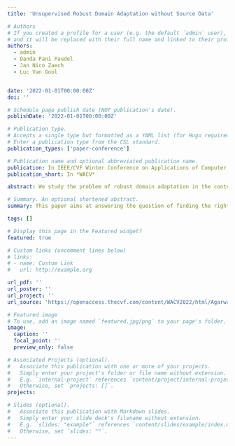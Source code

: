 ```yaml
---
title: 'Unsupervised Robust Domain Adaptation without Source Data'

# Authors
# If you created a profile for a user (e.g. the default `admin` user), write the username (folder name) here
# and it will be replaced with their full name and linked to their profile.
authors:
  - admin
  - Danda Pani Paudel
  - Jan Nico Zaech
  - Luc Van Gool


date: '2022-01-01T00:00:00Z'
doi: ''

# Schedule page publish date (NOT publication's date).
publishDate: '2022-01-01T00:00:00Z'

# Publication type.
# Accepts a single type but formatted as a YAML list (for Hugo requirements).
# Enter a publication type from the CSL standard.
publication_types: ['paper-conference']

# Publication name and optional abbreviated publication name.
publication: In IEEE/CVF Winter Conference on Applications of Computer Vision (WACV) 2022
publication_short: In *WACV*

abstract: We study the problem of robust domain adaptation in the context of unavailable target labels and source data. The considered robustness is against adversarial perturbations. This paper aims at answering the question of finding the right strategy to make the target model robust and accurate in the setting of unsupervised domain adaptation without source data. The major findings of this paper are (i) robust source models can be transferred robustly to the target; (ii) robust domain adaptation can greatly benefit from non-robust pseudo-labels and the pair-wise contrastive loss. The proposed method of using non-robust pseudo-labels performs surprisingly well on both clean and adversarial samples, for the task of image classification. We show a consistent performance improvement of over 10% in accuracy against the tested baselines on four benchmark datasets.

# Summary. An optional shortened abstract.
summary: This paper aims at answering the question of finding the right strategy to make the target model robust and accurate in the setting of unsupervised domain adaptation without source data.

tags: []

# Display this page in the Featured widget?
featured: true

# Custom links (uncomment lines below)
# links:
# - name: Custom Link
#   url: http://example.org

url_pdf: ''
url_poster: ''
url_project: ''
url_source: 'https://openaccess.thecvf.com/content/WACV2022/html/Agarwal_Unsupervised_Robust_Domain_Adaptation_Without_Source_Data_WACV_2022_paper.html'

# Featured image
# To use, add an image named `featured.jpg/png` to your page's folder.
image:
  caption: ''
  focal_point: ''
  preview_only: false

# Associated Projects (optional).
#   Associate this publication with one or more of your projects.
#   Simply enter your project's folder or file name without extension.
#   E.g. `internal-project` references `content/project/internal-project/index.md`.
#   Otherwise, set `projects: []`.
projects:

# Slides (optional).
#   Associate this publication with Markdown slides.
#   Simply enter your slide deck's filename without extension.
#   E.g. `slides: "example"` references `content/slides/example/index.md`.
#   Otherwise, set `slides: ""`.
---
```



